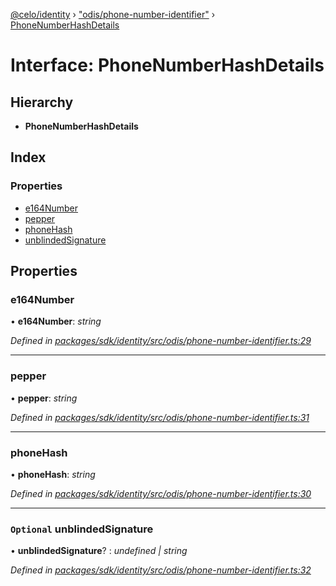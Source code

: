 [@celo/identity](../README.md) › ["odis/phone-number-identifier"](../modules/_odis_phone_number_identifier_.md) › [PhoneNumberHashDetails](_odis_phone_number_identifier_.phonenumberhashdetails.md)

# Interface: PhoneNumberHashDetails

## Hierarchy

* **PhoneNumberHashDetails**

## Index

### Properties

* [e164Number](_odis_phone_number_identifier_.phonenumberhashdetails.md#e164number)
* [pepper](_odis_phone_number_identifier_.phonenumberhashdetails.md#pepper)
* [phoneHash](_odis_phone_number_identifier_.phonenumberhashdetails.md#phonehash)
* [unblindedSignature](_odis_phone_number_identifier_.phonenumberhashdetails.md#optional-unblindedsignature)

## Properties

###  e164Number

• **e164Number**: *string*

*Defined in [packages/sdk/identity/src/odis/phone-number-identifier.ts:29](https://github.com/celo-org/celo-monorepo/blob/master/packages/sdk/identity/src/odis/phone-number-identifier.ts#L29)*

___

###  pepper

• **pepper**: *string*

*Defined in [packages/sdk/identity/src/odis/phone-number-identifier.ts:31](https://github.com/celo-org/celo-monorepo/blob/master/packages/sdk/identity/src/odis/phone-number-identifier.ts#L31)*

___

###  phoneHash

• **phoneHash**: *string*

*Defined in [packages/sdk/identity/src/odis/phone-number-identifier.ts:30](https://github.com/celo-org/celo-monorepo/blob/master/packages/sdk/identity/src/odis/phone-number-identifier.ts#L30)*

___

### `Optional` unblindedSignature

• **unblindedSignature**? : *undefined | string*

*Defined in [packages/sdk/identity/src/odis/phone-number-identifier.ts:32](https://github.com/celo-org/celo-monorepo/blob/master/packages/sdk/identity/src/odis/phone-number-identifier.ts#L32)*
